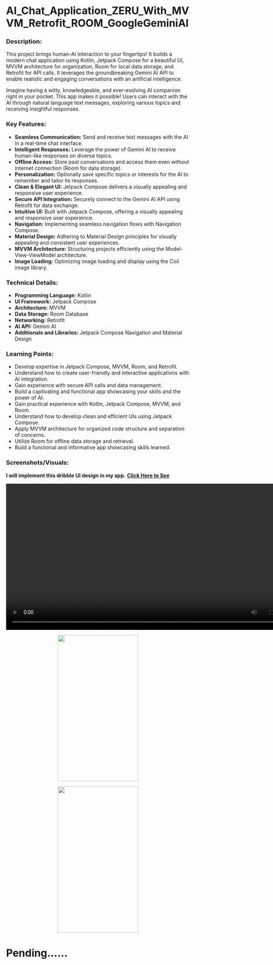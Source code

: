 # AI_Chat_Application_ZERU_With_MVVM_Retrofit_ROOM_GoogleGeminiAI
### Description:

This project brings human-AI interaction to your fingertips! It builds a modern chat application using Kotlin, Jetpack Compose for a beautiful UI, MVVM architecture for organization, Room for local data storage, and Retrofit for API calls. It leverages the groundbreaking Gemini AI API to enable realistic and engaging conversations with an artificial intelligence.

Imagine having a witty, knowledgeable, and ever-evolving AI companion right in your pocket. This app makes it possible! Users can interact with the AI through natural language text messages, exploring various topics and receiving insightful responses.

### Key Features:

- **Seamless Communication:** Send and receive text messages with the AI in a real-time chat interface.
- **Intelligent Responses:** Leverage the power of Gemini AI to receive human-like responses on diverse topics.
- **Offline Access:** Store past conversations and access them even without internet connection (Room for data storage).
- **Personalization:** Optionally save specific topics or interests for the AI to remember and tailor its responses.
- **Clean & Elegant UI:** Jetpack Compose delivers a visually appealing and responsive user experience.
- **Secure API Integration:** Securely connect to the Gemini AI API using Retrofit for data exchange.
- **Intuitive UI:** Built with Jetpack Compose, offering a visually appealing and responsive user experience.
- **Navigation:** Implementing seamless navigation flows with Navigation Compose.
- **Material Design:** Adhering to Material Design principles for visually appealing and consistent user experiences.
- **MVVM Architecture:** Structuring projects efficiently using the Model-View-ViewModel architecture.
- **Image Loading:** Optimizing image loading and display using the Coil image library.

### Technical Details:

- **Programming Language:** Kotlin
- **UI Framework:** Jetpack Compose
- **Architecture:** MVVM
- **Data Storage:** Room Database
- **Networking:** Retrofit
- **AI API:** Gemini AI
- **Additionals and Libraries:** Jetpack Compose Navigation and Material Design

### Learning Points:

- Develop expertise in Jetpack Compose, MVVM, Room, and Retrofit.
- Understand how to create user-friendly and interactive applications with AI integration.
- Gain experience with secure API calls and data management.
- Build a captivating and functional app showcasing your skills and the power of AI.
- Gain practical experience with Kotlin, Jetpack Compose, MVVM, and Room.
- Understand how to develop clean and efficient UIs using Jetpack Compose.
- Apply MVVM architecture for organized code structure and separation of concerns.
- Utilize Room for offline data storage and retrieval.
- Build a functional and informative app showcasing skills learned.

### Screenshots/Visuals:


**I will implement this dribble UI design in my app.** **[Click Here to See](https://dribbble.com/shots/22958434-Bobo-Chatbot-Messenger-App-UI-Kit)**


<div align="center"><video src="https://github.com/Shahnawazk7944/AI_Chat_Application_ZERU_With_MVVM_Retrofit_ROOM_GoogleGeminiAI/assets/74444644/1efcbf86-a22e-48fb-b88e-ec5c9045e060" height="400" ></video></div>

<p align="center"><img src="https://github.com/Shahnawazk7944/AI_Chat_Application_ZERU_With_MVVM_Retrofit_ROOM_GoogleGeminiAI/assets/74444644/691835ab-a984-4833-9646-107fa5e64114" width="220" height="400" ></p>
<p align="center"><img src="https://github.com/Shahnawazk7944/AI_Chat_Application_ZERU_With_MVVM_Retrofit_ROOM_GoogleGeminiAI/assets/74444644/6547f1cf-8e22-407a-9e0a-56f7c0fd38a4" width="220" height="400" ></p>



# Pending......


